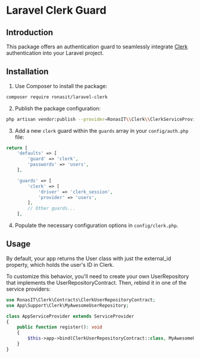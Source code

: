 # Laravel Clerk Guard

## Introduction

This package offers an authentication guard to seamlessly integrate [Clerk](https://clerk.com) authentication into your
Laravel project.

## Installation

1. Use Composer to install the package:

```sh
composer require ronasit/laravel-clerk
```

2. Publish the package configuration:
```sh
php artisan vendor:publish --provider=RonasIT\\Clerk\\ClerkServiceProvider`
```

3. Add a new `clerk` guard within the `guards` array in your `config/auth.php` file:

```php
return [
    'defaults' => [
        'guard' => 'clerk',
        'passwords' => 'users',
    ],

    'guards' => [
        'clerk' => [
            'driver' => 'clerk_session',
            'provider' => 'users',
        ],
        // Other guards...
    ],
```

4. Populate the necessary configuration options in `config/clerk.php`.

## Usage

By default, your app returns the User class with just the external_id property, which holds the user's ID in Clerk.

To customize this behavior, you'll need to create your own UserRepository that implements the UserRepositoryContract.
Then, rebind it in one of the service providers:

```php
use RonasIT\Clerk\Contracts\ClerkUserRepositoryContract;
use App\Support\Clerk\MyAwesomeUserRepository;

class AppServiceProvider extends ServiceProvider
{
    public function register(): void
    {
        $this->app->bind(ClerkUserRepositoryContract::class, MyAwesomeUserRepository::class);
    }
}
```
